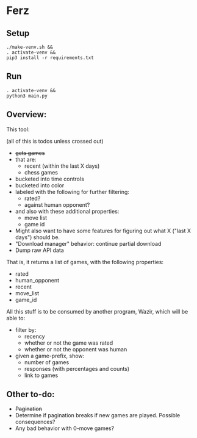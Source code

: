 # Ferz

## Setup

```
./make-venv.sh &&
. activate-venv &&
pip3 install -r requirements.txt
```

## Run

```
. activate-venv &&
python3 main.py
```

## Overview:

This tool:

(all of this is todos unless crossed out)

- ~~gets games~~
- that are:
  - recent (within the last X days)
  - chess games
- bucketed into time controls
- bucketed into color
- labeled with the following for further filtering:
  - rated?
  - against human opponent?
- and also with these additional properties:
  - move list
  - game id
- Might also want to have some features for figuring out what X ("last X days") should be.
- "Download manager" behavior: continue partial download
- Dump raw API data

That is, it returns a list of games, with the following properties:

- rated
- human_opponent
- recent
- move_list
- game_id

All this stuff is to be consumed by another program, Wazir, which will be able to:

- filter by:
  - recency
  - whether or not the game was rated
  - whether or not the opponent was human
- given a game-prefix, show:
  - number of games
  - responses (with percentages and counts)
  - link to games

## Other to-do:

- ~~Pagination~~
- Determine if pagination breaks if new games are played. Possible consequences?
- Any bad behavior with 0-move games?
